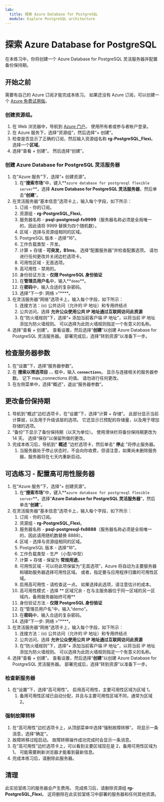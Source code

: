 ```yaml
---
lab:
  title: 探索 Azure Database for PostgreSQL
  module: Explore PostgreSQL architecture
---
```


# 探索 Azure Database for PostgreSQL

在本练习中，你将创建一个 Azure Database for PostgreSQL 灵活服务器并配置备份保持期。

## 开始之前

需要有自己的 Azure 订阅才能完成本练习。 如果还没有 Azure 订阅，可以创建一个 [Azure 免费试用版](https://azure.microsoft.com/free)。

### 创建资源组。

1. 在 Web 浏览器中，导航到 [Azure 门户](https://portal.azure.com)。 使用所有者或参与者帐户登录。
2. 在 Azure 服务下，选择“资源组”，然后选择“+ 创建”。
3. 检查是否显示了正确的订阅，然后输入资源组名称 **rg-PostgreSQL_Flexi**。 选择一个**区域**。
4. 选择“查看 + 创建”。 然后选择“创建”。

### 创建 Azure Database for PostgreSQL 灵活服务器

1. 在“Azure 服务”下，选择“+ 创建资源”。
    1. 在“**搜索市场**”中，键入**`azure database for postgresql flexible server`**，选择 **Azure Database for PostgreSQL 灵活服务器**，然后单击“**创建**”。
1. 在灵活服务器“基本信息”选项卡上，输入每个字段，如下所示：
    1. 订阅 - 你的订阅。
    1. 资源组 - **rg-PostgreSQL_Flexi**。
    1. 服务器名称 - **psql-postgresql-fx9999**（服务器名称必须是全局唯一的，因此请将 9999 替换为四个随机数）。
    1. 区域 - 选择与资源组相同的区域。
    1. PostgreSQL 版本 - 选择“16”。
    1. 工作负载类型 - 开发。
    1. 计算 + 存储 - **可突发，B1ms**。 选择“配置服务器”并检查配置选项。 请勿进行任何更改并关闭边栏选项卡。
    1. 可用性区域 - 无首选项。
    1. 高可用性 - 禁用的。
    1. 身份验证方法 - **仅限 PostgreSQL 身份验证**
    1. 在**管理员用户名**中，输入**`demo`**。
    1. 在**密码**中，输入合适的复杂密码。
    1. 选择“下一步: 网络 >”****。
1. 在灵活服务器“网络”选项卡上，输入每个字段，如下所示：
    1. 连接方法：(o) 公共访问（允许的 IP 地址）和专用终结点
    1. 公共访问，选择 **允许公众使用公共 IP 地址通过互联网访问此资源**
    1. 在“防火墙规则”下，选择“+ 添加当前客户端 IP 地址”，以将当前 IP 地址添加为防火墙规则。 可以选择为此防火墙规则指定一个有意义的名称。
1. 选择“查看 + 创建”。 查看设置，然后选择“**创建**”以创建 Azure Database for PostgreSQL 灵活服务器。 部署完成后，选择“转到资源”以准备下一步。

## 检查服务器参数

1. 在“设置”下，选择“服务器参数”。
1. 在 **搜索以筛选项目 ...** 框中，输入 **`connections`**。 显示与连接相关的服务器参数。 记下 max_connections 的值。 请勿进行任何更改。
1. 在左侧菜单中，选择“概述”，退出“服务器参数”。

## 更改备份保持期

1. 导航到“概述”边栏选项卡，在“设置”下，选择“计算 + 存储”。 此部分显示当前计算层，以及用于升级该层的选项。 它还显示已预配的存储量，以及用于增加存储的选项。
1. “备份”下显示了备份保持期（以天为单位）。 使用滑块栏将备份保持期更改为 14 天。 选择“保存”以保留所做的更改。
1. 完成本练习后，导航到“ **概述** ”边栏选项卡，然后单击“ **停止** ”将停止服务器。
    1. 当服务器处于停止状态时，不会向你收费，但请注意，如果尚未删除服务器，服务器将在七天内重新启动。

## 可选练习 - 配置高可用性服务器

1. 在“Azure 服务”下，选择“+ 创建资源”。
    1. 在“**搜索市场**”中，键入**`azure database for postgresql flexible server`**，选择“**Azure Database for PostgreSQL 灵活服务器**”，然后单击“**创建**”。
1. 在灵活服务器“基本信息”选项卡上，输入每个字段，如下所示：
    1. 订阅 - 你的订阅。
    1. 资源组 - **rg-PostgreSQL_Flexi**。
    1. 服务器名称 - **psql-postgresql-fx8888**（服务器名称必须是全局唯一的，因此请用随机数替换 8888）。
    1. 区域 - 选择与资源组相同的区域。
    1. PostgreSQL 版本 - 选择“16”。
    1. 工作负载类型 - 生产（小型/中型）
    1. 计算 + 存储 - 保留为 **常规用途**。
    1. 可用性区域 - 可以将此项保留为“无首选项”，Azure 将自动为主要服务器和辅助服务器选择可用性区域。 或者，指定要与应用程序归置的可用性区域。
    1. 启用高可用性 - 请检查这一点。 如果选择此选项，请注意估计的成本。
    1. 高可用性模式 - 选择 ** 区域冗余 - 在与主服务器位于同一区域的另一区域内，备用服务器始终可用**
    1. 身份验证方法 - **仅限 PostgreSQL 身份验证**
    1. 在“管理员用户名”中，输入“demo”。
    1. 在**密码**中，输入合适的复杂密码。
    1. 选择“下一步: 网络 >”****。
1. 在灵活服务器“网络”选项卡上，输入每个字段，如下所示：
    1. 连接方法：(o) 公共访问（允许的 IP 地址）和专用终结点
    1. 公共访问，选择 **允许公众使用公共 IP 地址通过互联网访问此资源**
    1. 在“防火墙规则”下，选择“+ 添加当前客户端 IP 地址”，以将当前 IP 地址添加为防火墙规则。 可以选择为此防火墙规则指定一个有意义的名称。
1. 选择“查看 + 创建”。 查看设置，然后选择“**创建**”以创建 Azure Database for PostgreSQL 灵活服务器。 部署完成后，选择“转到资源”以准备下一步。

### 检查新服务器

1. 在“设置”下，选择“高可用性”。 启用高可用性，主要可用性区域为区域 1。
    1. 备用可用性区域已自动分配，并且与主要可用性区域不同，通常为区域 2。

### 强制故障转移

1. 在“高可用性”边栏选项卡上，从顶部菜单中选择“强制故障转移”。 将显示一条消息，选择“确定”。
1. 故障转移过程启动。 故障转移操作成功完成时会显示一条消息。
1. 在“高可用性”边栏选项卡上，可以看到主要区域现在是 2，备用可用性区域为 1。 可能需要刷新浏览器才能看到最新信息。
1. 完成本练习后，请删除此服务器。

## 清理

此实验室练习的服务器会产生费用。 完成练习后，请删除资源组 **rg-PostgreSQL_Flexi**。 这将删除在此实验室练习中部署的服务器和任何其他资源。
